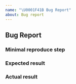 ```yaml
---
name: "\U0001F41B Bug Report"
about: Bug report
---
```


## Bug Report

### Minimal reproduce step

<!-- steps to reproduce the bug -->

### Expected result

### Actual result

